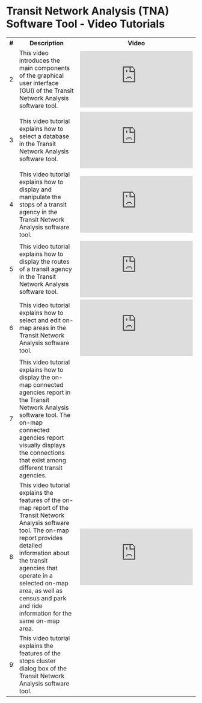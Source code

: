 Transit Network Analysis (TNA) Software Tool - Video Tutorials
=========
<table id='videoTable'>
	<tr><th>#
		<th>Description
		<th>Video
	<tr><td>2
		<td>This video introduces the main components of the graphical user interface (GUI) of the Transit Network Analysis software tool.
		<td><iframe src="https://www.youtube.com/embed/473505ox4pQ" frameborder="0" allowfullscreen></iframe>	
	<tr><td>3
		<td>This video tutorial explains how to select a database in the Transit Network Analysis software tool.
		<td><iframe src="https://www.youtube.com/embed/aXGc5FGrm1A" frameborder="0" allowfullscreen></iframe>
	<tr><td>4
		<td>This video tutorial explains how to display and manipulate the stops of a transit agency in the Transit Network Analysis software tool.
		<td><iframe src="https://www.youtube.com/embed/E51xZo0BU2Q" frameborder="0" allowfullscreen></iframe>
	<tr><td>5
		<td>This video tutorial explains how to display the routes of a transit agency in the Transit Network Analysis software tool.
		<td><iframe src="https://www.youtube.com/embed/tcfqWQGpYXw" frameborder="0" allowfullscreen></iframe>
	<tr><td>6
		<td>This video tutorial explains how to select and edit on-map areas in the Transit Network Analysis software tool.
		<td><iframe src="https://www.youtube.com/embed/gCC1jzwd0vc" frameborder="0" allowfullscreen></iframe>
	<tr><td>7
		<td>This video tutorial explains how to display the on-map connected agencies report in the Transit Network Analysis software tool. The on-map connected agencies report visually displays the connections that exist among different transit agencies.
		<td>
	<tr><td>8
		<td>This video tutorial explains the features of the on-map report of the Transit Network Analysis software tool. The on-map report provides detailed information about the transit agencies that operate in a selected on-map area, as well as census and park and ride information for the same on-map area.
		<td><iframe src="https://www.youtube.com/embed/ugQA_8p7tmw" frameborder="0" allowfullscreen></iframe>
	<tr><td>9
		<td>This video tutorial explains the features of the stops cluster dialog box of the Transit Network Analysis software tool.
		<td>
</table>

